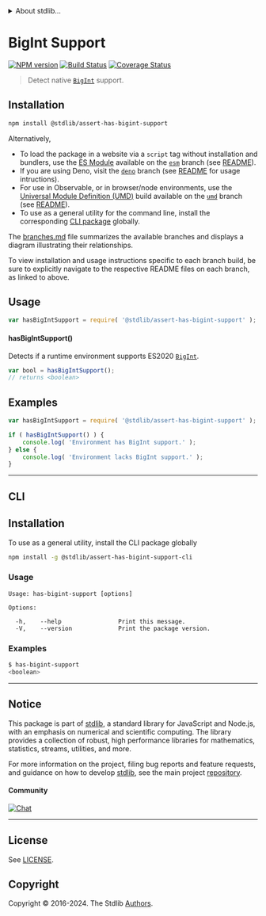 <!--

@license Apache-2.0

Copyright (c) 2021 The Stdlib Authors.

Licensed under the Apache License, Version 2.0 (the "License");
you may not use this file except in compliance with the License.
You may obtain a copy of the License at

   http://www.apache.org/licenses/LICENSE-2.0

Unless required by applicable law or agreed to in writing, software
distributed under the License is distributed on an "AS IS" BASIS,
WITHOUT WARRANTIES OR CONDITIONS OF ANY KIND, either express or implied.
See the License for the specific language governing permissions and
limitations under the License.

-->


<details>
  <summary>
    About stdlib...
  </summary>
  <p>We believe in a future in which the web is a preferred environment for numerical computation. To help realize this future, we've built stdlib. stdlib is a standard library, with an emphasis on numerical and scientific computation, written in JavaScript (and C) for execution in browsers and in Node.js.</p>
  <p>The library is fully decomposable, being architected in such a way that you can swap out and mix and match APIs and functionality to cater to your exact preferences and use cases.</p>
  <p>When you use stdlib, you can be absolutely certain that you are using the most thorough, rigorous, well-written, studied, documented, tested, measured, and high-quality code out there.</p>
  <p>To join us in bringing numerical computing to the web, get started by checking us out on <a href="https://github.com/stdlib-js/stdlib">GitHub</a>, and please consider <a href="https://opencollective.com/stdlib">financially supporting stdlib</a>. We greatly appreciate your continued support!</p>
</details>

# BigInt Support

[![NPM version][npm-image]][npm-url] [![Build Status][test-image]][test-url] [![Coverage Status][coverage-image]][coverage-url] <!-- [![dependencies][dependencies-image]][dependencies-url] -->

> Detect native [`BigInt`][mdn-bigint] support.

<section class="installation">

## Installation

```bash
npm install @stdlib/assert-has-bigint-support
```

Alternatively,

-   To load the package in a website via a `script` tag without installation and bundlers, use the [ES Module][es-module] available on the [`esm`][esm-url] branch (see [README][esm-readme]).
-   If you are using Deno, visit the [`deno`][deno-url] branch (see [README][deno-readme] for usage intructions).
-   For use in Observable, or in browser/node environments, use the [Universal Module Definition (UMD)][umd] build available on the [`umd`][umd-url] branch (see [README][umd-readme]).
-   To use as a general utility for the command line, install the corresponding [CLI package][cli-section] globally.

The [branches.md][branches-url] file summarizes the available branches and displays a diagram illustrating their relationships.

To view installation and usage instructions specific to each branch build, be sure to explicitly navigate to the respective README files on each branch, as linked to above.

</section>

<section class="usage">

## Usage

```javascript
var hasBigIntSupport = require( '@stdlib/assert-has-bigint-support' );
```

#### hasBigIntSupport()

Detects if a runtime environment supports ES2020 [`BigInt`][mdn-bigint].

```javascript
var bool = hasBigIntSupport();
// returns <boolean>
```

</section>

<!-- /.usage -->

<section class="examples">

## Examples

<!-- eslint no-undef: "error" -->

```javascript
var hasBigIntSupport = require( '@stdlib/assert-has-bigint-support' );

if ( hasBigIntSupport() ) {
    console.log( 'Environment has BigInt support.' );
} else {
    console.log( 'Environment lacks BigInt support.' );
}
```

</section>

<!-- /.examples -->

* * *

<section class="cli">

## CLI

<section class="installation">

## Installation

To use as a general utility, install the CLI package globally

```bash
npm install -g @stdlib/assert-has-bigint-support-cli
```

</section>

<!-- CLI usage documentation. -->

<section class="usage">

### Usage

```text
Usage: has-bigint-support [options]

Options:

  -h,    --help                Print this message.
  -V,    --version             Print the package version.
```

</section>

<!-- /.usage -->

<section class="examples">

### Examples

```bash
$ has-bigint-support
<boolean>
```

</section>

<!-- /.examples -->

</section>

<!-- /.cli -->

<!-- Section for related `stdlib` packages. Do not manually edit this section, as it is automatically populated. -->

<section class="related">

</section>

<!-- /.related -->

<!-- Section for all links. Make sure to keep an empty line after the `section` element and another before the `/section` close. -->


<section class="main-repo" >

* * *

## Notice

This package is part of [stdlib][stdlib], a standard library for JavaScript and Node.js, with an emphasis on numerical and scientific computing. The library provides a collection of robust, high performance libraries for mathematics, statistics, streams, utilities, and more.

For more information on the project, filing bug reports and feature requests, and guidance on how to develop [stdlib][stdlib], see the main project [repository][stdlib].

#### Community

[![Chat][chat-image]][chat-url]

---

## License

See [LICENSE][stdlib-license].


## Copyright

Copyright &copy; 2016-2024. The Stdlib [Authors][stdlib-authors].

</section>

<!-- /.stdlib -->

<!-- Section for all links. Make sure to keep an empty line after the `section` element and another before the `/section` close. -->

<section class="links">

[npm-image]: http://img.shields.io/npm/v/@stdlib/assert-has-bigint-support.svg
[npm-url]: https://npmjs.org/package/@stdlib/assert-has-bigint-support

[test-image]: https://github.com/stdlib-js/assert-has-bigint-support/actions/workflows/test.yml/badge.svg?branch=v0.2.2
[test-url]: https://github.com/stdlib-js/assert-has-bigint-support/actions/workflows/test.yml?query=branch:v0.2.2

[coverage-image]: https://img.shields.io/codecov/c/github/stdlib-js/assert-has-bigint-support/main.svg
[coverage-url]: https://codecov.io/github/stdlib-js/assert-has-bigint-support?branch=main

<!--

[dependencies-image]: https://img.shields.io/david/stdlib-js/assert-has-bigint-support.svg
[dependencies-url]: https://david-dm.org/stdlib-js/assert-has-bigint-support/main

-->

[chat-image]: https://img.shields.io/gitter/room/stdlib-js/stdlib.svg
[chat-url]: https://app.gitter.im/#/room/#stdlib-js_stdlib:gitter.im

[stdlib]: https://github.com/stdlib-js/stdlib

[stdlib-authors]: https://github.com/stdlib-js/stdlib/graphs/contributors

[cli-section]: https://github.com/stdlib-js/assert-has-bigint-support#cli
[cli-url]: https://github.com/stdlib-js/assert-has-bigint-support/tree/cli
[@stdlib/assert-has-bigint-support]: https://github.com/stdlib-js/assert-has-bigint-support/tree/main

[umd]: https://github.com/umdjs/umd
[es-module]: https://developer.mozilla.org/en-US/docs/Web/JavaScript/Guide/Modules

[deno-url]: https://github.com/stdlib-js/assert-has-bigint-support/tree/deno
[deno-readme]: https://github.com/stdlib-js/assert-has-bigint-support/blob/deno/README.md
[umd-url]: https://github.com/stdlib-js/assert-has-bigint-support/tree/umd
[umd-readme]: https://github.com/stdlib-js/assert-has-bigint-support/blob/umd/README.md
[esm-url]: https://github.com/stdlib-js/assert-has-bigint-support/tree/esm
[esm-readme]: https://github.com/stdlib-js/assert-has-bigint-support/blob/esm/README.md
[branches-url]: https://github.com/stdlib-js/assert-has-bigint-support/blob/main/branches.md

[stdlib-license]: https://raw.githubusercontent.com/stdlib-js/assert-has-bigint-support/main/LICENSE

[mdn-bigint]: https://developer.mozilla.org/en-US/docs/Web/JavaScript/Reference/Global_Objects/BigInt

</section>

<!-- /.links -->
